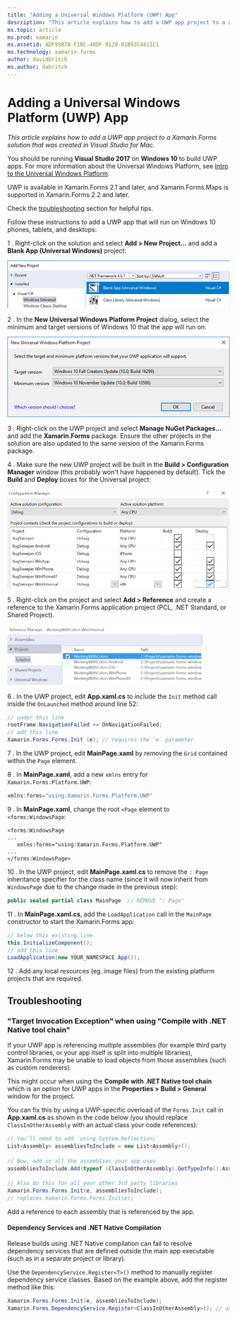 ```yaml
---
title: "Adding a Universal Windows Platform (UWP) App"
description: "This article explains how to add a UWP app project to a Xamarin.Forms solution that was created in Visual Studio for Mac."
ms.topic: article
ms.prod: xamarin
ms.assetid: ADF99B78-F1BC-48DF-9128-01B93C4411C1
ms.technology: xamarin-forms
author: davidbritch
ms.author: dabritch
---
```


# Adding a Universal Windows Platform (UWP) App

_This article explains how to add a UWP app project to a Xamarin.Forms solution that was created in Visual Studio for Mac._

You should be running **Visual Studio 2017** on **Windows 10** to build
UWP apps. For more information about the Universal Windows Platform, see [Intro to the Universal Windows Platform](https://docs.microsoft.com/en-gb/windows/uwp/get-started/universal-application-platform-guide).

UWP is available in Xamarin.Forms 2.1 and later, and Xamarin.Forms.Maps is supported in Xamarin.Forms 2.2 and later.

Check the <a href="#troubleshooting">troubleshooting</a> section for helpful tips.

Follow these instructions to add a UWP app that will run on
Windows 10 phones, tablets, and desktops:

 1 . Right-click on the solution and select **Add > New Project...**
  and add a **Blank App (Universal Windows)** project:

  ![](universal-images/add-wu.png "Add New Project Dialog")

 2 . In the **New Universal Windows Platform Project** dialog, select the minimum and target versions of Windows 10 that the app will run on:

  ![](universal-images/target-version.png "New Universal Windows Platform Project Dialog")

 3 . Right-click on the UWP project and select **Manage NuGet Packages...** and
  add the **Xamarin.Forms** package. Ensure the other projects in the solution
  are also updated to the same version of the Xamarin.Forms package.

 4 . Make sure the new UWP project will be built in the **Build > Configuration Manager** window
 (this probably won't have happened by default). Tick the **Build** and **Deploy**
 boxes for the Universal project:

  [ ![](universal-images/configuration-sml.png "Configuration Manager Window")](universal-images/configuration.png "Configuration Manager Window")

 5 . Right-click on the project and select **Add > Reference** and create a
  reference to the Xamarin.Forms application project (PCL, .NET Standard, or Shared Project).

  ![](universal-images/addref-sml.png "Reference Manager Dialog")

 6 . In the UWP project, edit **App.xaml.cs** to include the `Init` method call
    inside the `OnLaunched` method around line 52:

```csharp
// under this line
rootFrame.NavigationFailed += OnNavigationFailed;
// add this line
Xamarin.Forms.Forms.Init (e); // requires the `e` parameter
```

 7 . In the UWP project, edit **MainPage.xaml** by removing the `Grid` contained within the `Page` element.

 8 . In **MainPage.xaml**, add a new `xmlns` entry for `Xamarin.Forms.Platform.UWP`:

```csharp
xmlns:forms="using:Xamarin.Forms.Platform.UWP"
```

 9 . In **MainPage.xaml**, change the root `<Page` element to `<forms:WindowsPage`:

```xaml
<forms:WindowsPage
...
   xmlns:forms="using:Xamarin.Forms.Platform.UWP"
...
</forms:WindowsPage>
```

 10 . In the UWP project, edit **MainPage.xaml.cs** to remove the `: Page` inheritance specifier
  for the class name (since it will now inherit from `WindowsPage` due to the change
  made in the previous step):

```csharp
public sealed partial class MainPage  // REMOVE ": Page"
```

 11 . In **MainPage.xaml.cs**, add the `LoadApplication` call
  in the `MainPage` constructor to start the Xamarin.Forms app:

```csharp
// below this existing line
this.InitializeComponent();
// add this line
LoadApplication(new YOUR_NAMESPACE.App());
```

<!--
11 . Double-click **Package.appxmanifest** to set these capabilities
  that are often required:

  Capabilities set:

  * Internet (Client)
  * Location
-->

12 . Add any local resources (eg. image files) from the existing platform projects that are required.

<a name="troubleshooting"/>

## Troubleshooting

<a name="target-invocation-exception" />

### "Target Invocation Exception" when using "Compile with .NET Native tool chain"

If your UWP app is referencing multiple assemblies (for example third party control libraries,
or your app itself is split into multiple libraries), Xamarin.Forms may be unable
to load objects from those assemblies (such as custom renderers).

This might occur when using the **Compile with .NET Native tool chain** which
is an option for UWP apps in the **Properties > Build > General** window
for the project.

You can fix this by using a UWP-specific overload of the `Forms.Init` call
in **App.xaml.cs** as shown in the code below (you should replace
`ClassInOtherAssembly` with an actual class your code references):

```csharp
// You'll need to add `using System.Reflection;`
List<Assembly> assembliesToInclude = new List<Assembly>();

// Now, add in all the assemblies your app uses
assembliesToInclude.Add(typeof (ClassInOtherAssembly).GetTypeInfo().Assembly);

// Also do this for all your other 3rd party libraries
Xamarin.Forms.Forms.Init(e, assembliesToInclude);
// replaces Xamarin.Forms.Forms.Init(e);
```

Add a reference to each assembly that is referenced by the app.

#### Dependency Services and .NET Native Compilation

Release builds using .NET Native compilation can fail to resolve
dependency services that are defined outside the main app executable
(such as in a separate project or library).

Use the `DependencyService.Register<T>()` method to manually register
dependency service classes. Based on the example above, add the
register method like this:

```csharp
Xamarin.Forms.Forms.Init(e, assembliesToInclude);
Xamarin.Forms.DependencyService.Register<ClassInOtherAssembly>(); // add this
```
